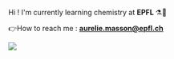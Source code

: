 Hi !
I'm currently learning chemistry at **EPFL** ⚗️🧪

👉How to reach me : **aurelie.masson@epfl.ch**





![](https://64.media.tumblr.com/ef09d8f64593d1983d09182759edecca/c1c6eeb3494083f6-63/s540x810/57219bcab2b3a0092974e11f7a9eec7a5d69eed8.jpg)





<!--
**aureliemasson/aureliemasson** is a ✨ _special_ ✨ repository because its `README.md` (this file) appears on your GitHub profile.

Here are some ideas to get you started:

- 🔭 I’m currently working on ...
- 🌱 I’m currently learning ...
- 👯 I’m looking to collaborate on ...
- 🤔 I’m looking for help with ...
- 💬 Ask me about ...
- 📫 How to reach me: ...
- 😄 Pronouns: ...
- ⚡ Fun fact: ...
-->
